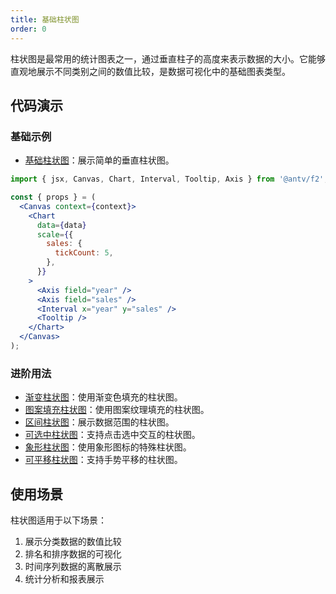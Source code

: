 ```yaml
---
title: 基础柱状图
order: 0
---
```


柱状图是最常用的统计图表之一，通过垂直柱子的高度来表示数据的大小。它能够直观地展示不同类别之间的数值比较，是数据可视化中的基础图表类型。

## 代码演示

### 基础示例

- [基础柱状图](./demo/column.jsx)：展示简单的垂直柱状图。

```jsx
import { jsx, Canvas, Chart, Interval, Tooltip, Axis } from '@antv/f2';

const { props } = (
  <Canvas context={context}>
    <Chart
      data={data}
      scale={{
        sales: {
          tickCount: 5,
        },
      }}
    >
      <Axis field="year" />
      <Axis field="sales" />
      <Interval x="year" y="sales" />
      <Tooltip />
    </Chart>
  </Canvas>
);
```

### 进阶用法

- [渐变柱状图](./demo/gradient.jsx)：使用渐变色填充的柱状图。
- [图案填充柱状图](./demo/pattern.jsx)：使用图案纹理填充的柱状图。
- [区间柱状图](./demo/ranged.jsx)：展示数据范围的柱状图。
- [可选中柱状图](./demo/selection.jsx)：支持点击选中交互的柱状图。
- [象形柱状图](./demo/pictorial.jsx)：使用象形图标的特殊柱状图。
- [可平移柱状图](./demo/pan.jsx)：支持手势平移的柱状图。

## 使用场景

柱状图适用于以下场景：

1. 展示分类数据的数值比较
2. 排名和排序数据的可视化
3. 时间序列数据的离散展示
4. 统计分析和报表展示
